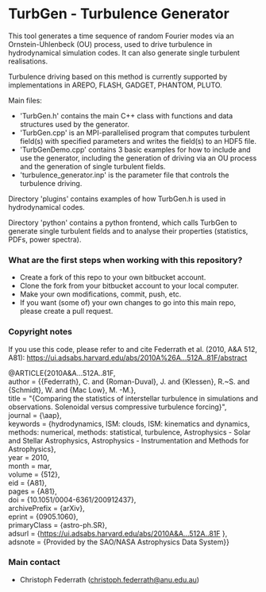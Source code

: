 # TurbGen - Turbulence Generator #

This tool generates a time sequence of random Fourier modes via an Ornstein-Uhlenbeck (OU) process, used to drive turbulence in hydrodynamical simulation codes. It can also generate single turbulent realisations.

Turbulence driving based on this method is currently supported by implementations in AREPO, FLASH, GADGET, PHANTOM, PLUTO.

Main files:

* 'TurbGen.h' contains the main C++ class with functions and data structures used by the generator.
* 'TurbGen.cpp' is an MPI-parallelised program that computes turbulent field(s) with specified parameters and writes the field(s) to an HDF5 file.
* 'TurbGenDemo.cpp' contains 3 basic examples for how to include and use the generator, including the generation of driving via an OU process and the generation of single turbulent fields.
* 'turbulence_generator.inp' is the parameter file that controls the turbulence driving.

Directory 'plugins' contains examples of how TurbGen.h is used in hydrodynamical codes.

Directory 'python' contains a python frontend, which calls TurbGen to generate single turbulent fields and to analyse their properties (statistics, PDFs, power spectra).

### What are the first steps when working with this repository? ###

* Create a fork of this repo to your own bitbucket account.
* Clone the fork from your bitbucket account to your local computer.
* Make your own modifications, commit, push, etc.
* If you want (some of) your own changes to go into this main repo, please create a pull request.

### Copyright notes ###

If you use this code, please refer to and cite Federrath et al. (2010, A&A 512, A81):
https://ui.adsabs.harvard.edu/abs/2010A%26A...512A..81F/abstract

@ARTICLE{2010A&A...512A..81F,<br/>
author = {{Federrath}, C. and {Roman-Duval}, J. and {Klessen}, R.~S. and {Schmidt}, W. and {Mac Low}, M. -M.},<br/>
title = "{Comparing the statistics of interstellar turbulence in simulations and observations. Solenoidal versus compressive turbulence forcing}",<br/>
journal = {\aap},<br/>
keywords = {hydrodynamics, ISM: clouds, ISM: kinematics and dynamics, methods: numerical, methods: statistical, turbulence, Astrophysics - Solar and Stellar Astrophysics, Astrophysics - Instrumentation and Methods for Astrophysics},<br/>
year = 2010,<br/>
month = mar,<br/>
volume = {512},<br/>
eid = {A81},<br/>
pages = {A81},<br/>
doi = {10.1051/0004-6361/200912437},<br/>
archivePrefix = {arXiv},<br/>
eprint = {0905.1060},<br/>
primaryClass = {astro-ph.SR},<br/>
adsurl = {https://ui.adsabs.harvard.edu/abs/2010A&A...512A..81F },<br/>
adsnote = {Provided by the SAO/NASA Astrophysics Data System}}

### Main contact ###

* Christoph Federrath (christoph.federrath@anu.edu.au)

